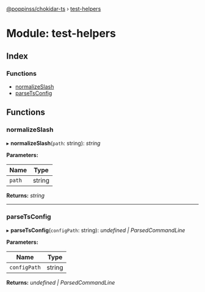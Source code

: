 [@poppinss/chokidar-ts](../README.md) › [test-helpers](test_helpers.md)

# Module: test-helpers

## Index

### Functions

- [normalizeSlash](test_helpers.md#normalizeslash)
- [parseTsConfig](test_helpers.md#parsetsconfig)

## Functions

### normalizeSlash

▸ **normalizeSlash**(`path`: string): _string_

**Parameters:**

| Name   | Type   |
| ------ | ------ |
| `path` | string |

**Returns:** _string_

---

### parseTsConfig

▸ **parseTsConfig**(`configPath`: string): _undefined | ParsedCommandLine_

**Parameters:**

| Name         | Type   |
| ------------ | ------ |
| `configPath` | string |

**Returns:** _undefined | ParsedCommandLine_
